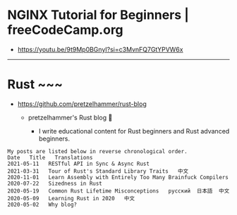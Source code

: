 # NGINX Tutorial for Beginners | freeCodeCamp.org

- https://youtu.be/9t9Mp0BGnyI?si=c3MvnFQ7GtYPVW6x

<hr>

# Rust ~~~

- https://github.com/pretzelhammer/rust-blog
  - pretzelhammer's Rust blog 🦀

    - I write educational content for Rust beginners and Rust advanced beginners.

```
My posts are listed below in reverse chronological order.
Date   Title   Translations
2021-05-11   RESTful API in Sync & Async Rust   
2021-03-31   Tour of Rust's Standard Library Traits   中文
2020-11-01   Learn Assembly with Entirely Too Many Brainfuck Compilers   
2020-07-22   Sizedness in Rust   
2020-05-19   Common Rust Lifetime Misconceptions   русский  日本語  中文
2020-05-09   Learning Rust in 2020   中文
2020-05-02   Why blog?
```

